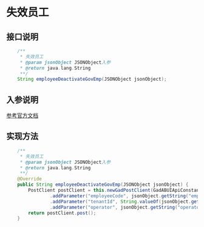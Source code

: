 # 失效员工

## 接口说明
```java
    /**
     * 失效员工
     * @param jsonObject JSONObject入参
     * @return java.lang.String
     **/
    String employeeDeactivateGovEmp(JSONObject jsonObject);
```
## 入参说明
[参考官方文档](https://openplatform-portal.dg-work.cn/#/doc-jsapi?apiType=serverapi&docKey=2304)
## 实现方法
```java
    /**
     * 失效员工
     * @param jsonObject JSONObject入参
     * @return java.lang.String
     **/
    @Override
    public String employeeDeactivateGovEmp(JSONObject jsonObject) {
        PostClient postClient = this.newGadPostClient(GadABUIApiConstants.ABUI_DEACTIVATE_GOV_EMPLOYEE)
                .addParameter("employeeCode", jsonObject.getString("employeeCode"))
                .addParameter("tenantId", String.valueOf(jsonObject.getLong("tenantId")))
                .addParameter("operator", jsonObject.getString("operator"));
        return postClient.post();
    }
```